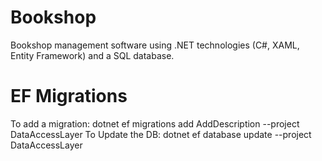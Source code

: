 # Bookshop
Bookshop management software using .NET technologies (C#, XAML, Entity Framework) and a SQL database.

# EF Migrations
To add a migration: dotnet ef migrations add AddDescription --project DataAccessLayer
To Update the DB: dotnet ef database update --project DataAccessLayer